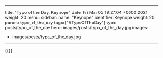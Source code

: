 
---
title: "Typo of the Day: Keynope"
date: Fri Mar 05 19:27:04 +0000 2021
weight: 20
menu:
  sidebar:
    name: "Keynope"
    identifier: Keynope
    weight: 20
    parent: typo_of_the_day
tags: ["#TypoOfTheDay"]
type: posts/typo_of_the_day
hero: images/posts/typo_of_the_day.jpg
images:
- images/posts/typo_of_the_day.jpg
---


{{<tweet user="mariatta" id="1367919609899147266">}}

